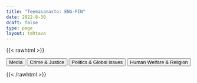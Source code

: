 ```yaml
---
title: "Teemasanasto: ENG-FIN"
date: 2022-8-30
draft: false
type: page
layout: tehtava
---
```

{{< rawhtml >}}
<link rel="stylesheet" type="text/css" href="/css/flashcard1.css"/>
<html>
 <body>
  <div id="cardArea"></div>
  <div id=valikko>
<button id="teema1">Media</button>  <button id="teema2">Crime & Justice</button>   <button id="teema3">Politics & Global issues</button>   <button id="teema4">Human Welfare & Religion</button>
</div>
  <div id="lukumaara"></div>
  <div id="buttonArea" class="grid grid-cols-3"></div>
 </body>
</html>

<script> 
$(document).ready(function() {

  var currentQuestion = 0;
  var qbank = [
	["billboard", "mainostaulu"], 
	["breaking news", "tuoreimmat uutiset"], 
	["censorship", "sensuuri, valvonta"], 
	["consumer", "kuluttaja"], 
	["fact-check", "tarkastaa faktat"], 
	["fake news", "valeuutinen"], 
	["mainstream media", "valtamedia"], 
	["mass media", "joukkotiedotusvälineet, massamedia"], 
	["media bias", "median puolueellisuus"], 
	["media literacy", "medialukutaito"], 
	["media outlet", "tiedotusväline"], 
	["multimedia", "multimedia (monia mediamuotoja yhdistelevä media)"], 
	["news bulletin", "uutiskatsaus"], 
	["newsworthy", "uutisarvoinen, uutiskynnyksen ylittävä"], 
	["target audience", "kohdeyleisö"], 
	["announcer", "kuuluttaja"], 
	["anchor", "uutisankkuri"], 
	["broadcast", "lähetys, lähettää ohjelmaa"], 
	["commentator", "kommentaattori, selostaja"], 
	["commercial", "mainos(-elokuva)"], 
	["(live) footage", "(live-)kuvamateriaali"], 
	["frequency", "taajuus"], 
	["newsreader", "uutistenlukija"], 
	["presenter", "juontaja"], 
	["prime time", "paras katselu-/kuunteluaika"], 
	["televise", "televisioida"], 
	["weather reporter", "säätoimittaja"], 
	["advertisement, advert, ad", "mainos, ilmoitus"], 
	["article", "artikkeli"], 
	["broadsheet", "täysikokoinen (laatu-)sanomalehti"], 
	["byline", "artikkelin kirjoittajan nimi / nimen paikka"], 
	["caption", "kuvateksti"], 
	["circulation", "levikki"], 
	["column", "kolumni, mielipidekirjoitus"], 
	["columnist", "kolumnisti"], 
	["comic strip", "sarjakuva"], 
	["copyright", "tekijänoikeus"], 
	["correspondent", "kirjeenvaihtaja"], 
	["coverage", "uutispeitto, uutisointi"], 
	["edition", "painos, (lehden) numero"], 
	["editor (-in-chief)", "päätoimittaja"], 
	["editorial", "pääkirjoitus"], 
	["feature", "erikoisartikkeli"], 
	["headline", "otsikko"], 
	["investigative journalism", "tutkiva journalismi"], 
	["issue", "lehden numero"], 
	["journalist", "toimittaja, journalisti"], 
	["layout", "taitto, asettelu, ulkoasu"], 
	["magazine", "aikakauslehti"], 
	["news agency", "uutistoimisto"], 
	["newspaper", "sanomalehti"], 
	["periodical", "aikakauslehti"], 
	["the press", "lehdistö"], 
	["print media", "painomedia"], 
	["publication", "julkaisu"], 
	["publisher", "kustantaja, kustantamo"], 
	["reporter", "toimittaja, reportteri"], 
	["scoop", "jymyuutinen, skuuppi"], 
	["subscribe to", "tilata (lehteä)"], 
	["subscription", "tilaus"], 
	["tabloid", "iltapäivälehti"], 
	["tabloid journalism, yellow journalism", "keltainen lehdistö, sensaatiolehdistö"], 
	["algorithm", "algoritmi"], 
	["application, app", "sovellus"], 
	["banner", "banneri, mainospalkki"], 
	["clickbait", "klikkiotsikko"], 
	["crowdsourcing", "joukkoistaminen, yleisön osallistaminen"], 
	["feed", "syöte, uutissyöte"], 
	["livestream", "suoratoisto"], 
	["meme", "meemi"], 
	["paywall", "maksumuuri"], 
	["podcast", "podcast, verkossa julkaistu äänitallenne"], 
	["post", "julkaista, julkaisu"], 
	["search engine", "hakukone"], 
	["streaming platform", "suoratoistoalusta"], 
	["tag", "tägi, merkintä, tunniste, tägätä, merkitä"], 
	["trending", "muodikas, suosittu"], 
	["troll", "trolli, ihminen, joka provosoi kommenteillaan netissä"], 
	["tweet", "tviitti; tviitata, julkaista tviitti"], 
	["viewer", "katsoja"], 
	["vlog (video blog)", "vlogi, videoblogi"], 
	["viral", "viraali, nopean internetsuosion saanut asia tai tapahtuma"],
	["accomplice", "rikoskumppani"], 
	["arson", "tuhopoltto"], 
	["assault", "pahoinpitely"], 
	["blackmail", "kiristys"], 
	["breaking and entering", "murtovarkaus"], 
	["burglar", "murtovaras"], 
	["burglary", "murtovarkaus"], 
	["commit a crime", "tehdä rikos"], 
	["counterfeit", "väärennös"], 
	["crime", "rikos"], 
	["culprit", "syyllinen, syypää"], 
	["drunk driver", "rattijuoppo"], 
	["DUI (driving under the influence)", "rattijuopumus, päihtyneenä ajaminen"], 
	["embezzlement", "kavallus"], 
	["extortion", "kiristys"], 
	["forge", "väärentää"], 
	["forgery", "väärennös"], 
	["fraud", "petos"], 
	["guilty", "syyllinen (adj.)"], 
	["heist", "ryöstö, keikka (erityisesti pankkiin tai taidemuseoon)"], 
	["hijacking", "kaappaus"], 
	["homicide", "murha"], 
	["juvenile delinquent", "nuorisorikollinen"], 
	["manslaughter", "tappo"], 
	["mugging", "pahoinpitely"], 
	["murder", "murha"], 
	["offence", "rike, rikkomus"], 
	["perpetrator, perp", "rikoksentekijä"], 
	["pickpocket", "taskuvaras"], 
	["rapist", "raiskaaja"], 
	["repeat offender", "rikoksenuusija"], 
	["robbery", "ryöstö"], 
	["sexual offender", "seksuaalirikollinen"], 
	["shoplifting", "myymälävarkaus"], 
	["speeding", "ylinopeuden ajaminen"], 
	["smuggle", "salakuljettaa"], 
	["theft", "varkaus"], 
	["thief", "varas"], 
	["treason", "petos"], 
	["acquit", "vapauttaa, antaa vapauttava tuomio"], 
	["appeal", "vedota, vetoomus"], 
	["arrest", "pidättää, vangita"], 
	["bail", "takuu"], 
	["capital punishment", "kuolemanrangaistus"], 
	["charge", "syyte, nostaa syyte"], 
	["community service", "yhdyskuntapalvelu"], 
	["convict", "tuomita, todeta syylliseksi; vanki"], 
	["conviction", "tuomio (syylliseksi tuomitseminen)"], 
	["court case", "oikeusjuttu"], 
	["DA (district attorney)", "syyttäjä"], 
	["defence", "puolustus"], 
	["defendant", "vastaaja, syytetty"], 
	["death penalty", "kuolemanrangaistus"], 
	["file a lawsuit", "syyttää, nostaa syyte"], 
	["fine", "sakko, sakkorangaistus"], 
	["imprisonment", "vankeus"], 
	["inmate", "vanki"], 
	["jail", "vankila (puhekielinen)"], 
	["judge", "tuomari"], 
	["jury", "valamiehistö"], 
	["lawyer", "asianajaja"], 
	["pardon", "armahdus, armahtaa"], 
	["parole", "ehdonalainen"], 
	["plaintiff", "kantaja"], 
	["press charges", "syyttää, nostaa syyte"], 
	["prison", "vankila"], 
	["probation", "ehdollinen tuomio"], 
	["prosecutor", "syyttäjä"], 
	["restraining order", "lähestymiskielto"], 
	["sentence", "tuomio; tuomita, langettaa tuomio"], 
	["sue", "haastaa oikeuteen"], 
	["statement", "todistajanlausunto"], 
	["suspended sentence", "ehdollinen tuomio"], 
	["testify", "todistaa (oikeudessa)"], 
	["testimony", "todistajanlausunto"], 
	["ticket", "rikesakko, sakko"], 
	["trial", "oikeudenkäynti"], 
	["verdict", "tuomio (juryn päätös)"], 
	["witness", "todistaa; nähdä rikos"], 
  ["act", "laki, asetus"], 
	["administration", "hallinto"], 
	["bill", "lakiehdotus"], 
	["candidate", "ehdokas"], 
	["census", "väestönlaskenta"], 
	["coalition government", "kokoomus-, koalitiohallitus"], 
	["constitution", "perustuslaki"], 
	["democracy", "demokratia"], 
	["dissolve", "hajottaa"], 
	["domestic policy", "sisäpolitiikka"], 
	["election campaign", "vaalikampanja"], 
	["foreign policy", "ulkopolitiikka"], 
	["general elections", "eduskuntavaalit"], 
	["government", "hallitus"], 
	["head of state", "valtion päämies"], 
	["judiciary, judicial system", "oikeuslaitos"], 
	["legislation", "lainsäädäntö"], 
	["majority", "enemmistö"], 
	["Member of Parliament (MP)", "kansanedustaja"], 
	["Member of the European Parliament (MEP)", "eurokansanedustaja"], 
	["minority", "vähemmistö"], 
	["monarchy", "monarkia"], 
	["municipal elections", "kunnallisvaalit"], 
	["municipality", "kunta"], 
	["opposition", "oppositio"], 
	["parliament", "eduskunta, parlamentti"], 
	["party", "puolue"], 
	["referendum", "kansanäänestys"], 
	["representative", "kansanedustaja"], 
	["republic", "tasavalta"], 
	["stand for (BrE), run for (AmE)", "olla ehdolla"], 
	["term (of office)", "virkakausi"], 
	["the European Union", "Euroopan Unioni"], 
	["the Left, the left wing", "vasemmisto"], 
	["the Right, the right wing", "oikeisto"], 
	["universal suffrage, right to vote", "äänioikeus"], 
	["vice-president", "varapresidentti"], 
	["vote", "äänestää"], 
	["aid worker, relief worker", "avustustyöntekijä"], 
	["alienation", "syrjäytyminen"], 
	["asylum", "turvapaikka"], 
	["asylum seeker", "turvapaikanhakija"], 
	["BIPOC (black, indigenous and people of color)", "mustat, alkuperäiskansat ja muut ei-valkoiseksi rodullistetut henkilöt"], 
	["charity", "hyväntekeväisyys(järjestö)"], 
	["deportation", "maastakarkotus"], 
	["developing country", "kehittyvä maa"], 
	["discrimination", "syrjintä"], 
	["dissident", "toisinajattelija"], 
	["emigrate", "muuttaa maasta"], 
	["expat", "ulkomailla asuva"], 
	["fair trade", "reilu kauppa"], 
	["famine", "nälänhätä"], 
	["grant", "myöntää"], 
	["humanitarian aid", "hätäapu"], 
	["illiterate", "luku- ja kirjoitustaidoton"], 
	["immigrant", "maahanmuuttaja"], 
	["immigration", "maahanmuutto"], 
	["indigenous", "kotoperäinen, alkuperäinen"], 
	["infant mortality", "lapsikuolleisuus"], 
	["integration", "sulautuminen"], 
	["justice", "oikeudenmukaisuus, oikeus"], 
	["life expectancy", "odotettu elinikä"], 
	["literacy", "luku- ja kirjoitustaito"], 
	["living conditions", "elinolosuhteet"], 
	["low-income country", "vähävarainen maa"], 
	["malnourishment", "aliravitsemus, huono ravinto"], 
	["minority", "vähemmistö"], 
	["monetary aid", "rahallinen apu"], 
	["multicultural", "monikulttuurinen"], 
	["NGO, non-governmental organisation", "kansalaisjärjestö"], 
	["peacekeeper", "rauhanturvaaja"], 
	["racial segregation", "rotuerottelu"], 
	["racism", "rasismi, rotuviha"], 
	["reception centre", "vastaanottokeskus"], 
	["refugee", "pakolainen"], 
	["relief aid", "hätäapu"], 
	["relief worker", "avustustyöntekijä"], 
	["residence permit", "oleskelulupa"], 
	["slum", "slummi"], 
	["starvation", "nälänhätä"], 
	["tolerance", "suvaitsevaisuus"], 
	["urban ghetto", "slummi"], 
	["work permit", "työlupa"], 
  ["allowance", "avustus, tuki"], 
	["authorities", "viranomaiset"], 
	["benefit", "avustus, tuki, etu"], 
	["citizen", "kansalainen"], 
	["citizenship", "kansalaisuus"], 
	["child benefit", "lapsilisä"], 
	["children’s home", "lastenkoti"], 
	["day care centre, kindergarten", "päiväkoti"], 
	["disability benefit", "vammaistuki"], 
	["equality", "tasa-arvo"], 
	["homelessness", "asunnottomuus"], 
	["housing benefit", "asumistuki"], 
	["income", "tulot"], 
	["income tax", "tulovero"], 
	["health care", "terveydenhuolto"], 
	["individuals with special needs", "vammaiset"], 
	["maternity package", "äitiyspakkaus"], 
	["nationality", "kansalaisuus"], 
	["OAP (old age pensioner)", "eläkeläinen"], 
	["poverty", "köyhyys"], 
	["resident", "asukas"], 
	["retire", "jäädä eläkkeelle"], 
	["retiree", "eläkeläinen"], 
	["senior citizen", "vanhus"], 
	["sheltered housing", "palvelutalo"], 
	["sickness allowance", "sairauspäiväraha"], 
	["social security", "sosiaaliturva"], 
	["standard of living", "elintaso"], 
	["student grant", "opintotuki"], 
	["subsidy", "avustus, valtionapu"], 
	["the elderly", "vanhukset"], 
	["unemployment benefit", "työttömyyskorvaus"], 
	["welfare state", "hyvinvointivaltio"], 
	["FAMILY MATTERS"], 
	["civil ceremony", "siviilivihkiminen"], 
	["civil partnership", "rekisteröity parisuhde"], 
	["cohabitation", "avoliitto"], 
	["child support", "elatusapu"], 
	["custody", "huoltajuus"], 
	["divorce", "avioero"], 
	["joint custody", "yhteishuoltajuus"], 
	["live together", "olla avoliitossa, asua yhdessä"], 
	["marriage", "avioliitto"], 
	["prenuptial agreement", "avioehto"], 
	["atheism", "ateismi"], 
	["baptism", "kaste"], 
	["bless", "siunata"], 
	["christening", "kaste"], 
	["communion", "ehtoollinen"], 
	["confirmation", "ripille pääsy"], 
	["confirmation camp group leader", "isonen"], 
	["congregation", "seurakunta (kirkkoväki)"], 
	["faith", "usko"], 
	["fast, fasting", "paasto"], 
	["hymn", "virsi"], 
	["mass", "messu"], 
	["parish", "seurakunta"], 
	["pray", "rukoilla"], 
	["prayer", "rukous"], 
	["preach", "saarnata"], 
	["Prometheus camp", "Prometheus-leiri"], 
	["religion", "uskonto"], 
	["religious", "uskonnollinen"], 
	["sacred", "pyhä"], 
	["secular", "maallinen"], 
	["sermon", "saarna"], 
	["service", "jumalanpalvelus"], 
  ];

  beginActivity();
  edellinen();
  random();
  seuraava();
  kortinVaihto();

  	$("#teema1").on("click", function(){
    currentQuestion = 0;
    beginActivity();
    })
    $("#teema2").on("click", function(){
    currentQuestion = 83;
    beginActivity();
    })
    $("#teema3").on("click", function(){
    currentQuestion = 162;
    beginActivity();
    })
    $("#teema4").on("click", function(){
    currentQuestion = 245;
    beginActivity();
    })

  window.addEventListener('keydown', (e) => {
    if (e.keyCode === 32 && e.target === document.body) {
      e.preventDefault();
    }
  });

  document.body.onkeydown = function(event) {
    event = event || window.event;
    var keycode = event.charCode || event.keyCode;
    if (keycode === 37 && currentQuestion > 0) {
      currentQuestion--;
      beginActivity();
    }

    if (keycode === 82) {
      var randomNumber = Math.floor(Math.random() * qbank.length);
      currentQuestion = randomNumber;
      beginActivity();
    }

    if (keycode === 39 && currentQuestion < qbank.length - 1) {
      currentQuestion++;
      beginActivity();
    }

    if (keycode === 32) {
      var parentDiv = document.getElementById("cardArea");
      var childDiv = document.getElementById("card1");
      if (parentDiv.contains(childDiv)) {
        $("#cardArea").empty()
        $("#cardArea").append('<div id="card2" class="card">' + qbank[currentQuestion][1] + '</div>')
        $("#card2").css("background-color", "#00473c")
      } else {
        $("#cardArea").empty()
        $("#cardArea").append('<div id="card1" class="card">' + qbank[currentQuestion][0] + '</div>')
        $("#card1").css("background-color", "#1F2937")
      }
    }

  }

  function beginActivity() {
    $("#cardArea").empty();
    $("#cardArea").append('<div id="card1" class="card">' + qbank[currentQuestion][0] + '</div>');
    $("#card1").css("background-color", "#1F2937");
    $("#lukumaara").empty();
    var korttia = document.createElement('div')
    korttia.innerHTML = currentQuestion + 1 + " / " + qbank.length;
    document.getElementById('lukumaara').appendChild(korttia);
  }

  function kortinVaihto() {
    $("#cardArea").on("click", function() {
      var parentDiv = document.getElementById("cardArea");
      var childDiv = document.getElementById("card1");
      if (parentDiv.contains(childDiv)) {
        $("#cardArea").empty()
        $("#cardArea").append('<div id="card2" class="card">' + qbank[currentQuestion][1] + '</div>')
        $("#card2").css("background-color", "#00473c")
      } else {
        $("#cardArea").empty()
        $("#cardArea").append('<div id="card1" class="card">' + qbank[currentQuestion][0] + '</div>')
        $("#card1").css("background-color", "#1F2937")
      }
    })
  }


  function edellinen() {
    $("#buttonArea").append('<div id="prevButton">Edellinen</div>');
    $("#prevButton").on("click", function() {
      if (currentQuestion > 0) {
        currentQuestion--;
        beginActivity();
      }
    })
  }

  function random() {
    $("#buttonArea").append('<div id="random">Random</div>');
    $("#random").on("click", function() {
      var randomNumber = Math.floor(Math.random() * qbank.length);
      currentQuestion = randomNumber;
      beginActivity();
    })
  }

  function seuraava() {
    $("#buttonArea").append('<div id="nextButton">Seuraava</div>');
    $("#nextButton").on("click", function() {
      if (currentQuestion < qbank.length - 1) {
        currentQuestion++;
        beginActivity();
      }
    })
  }
})
</script>

{{< /rawhtml >}}